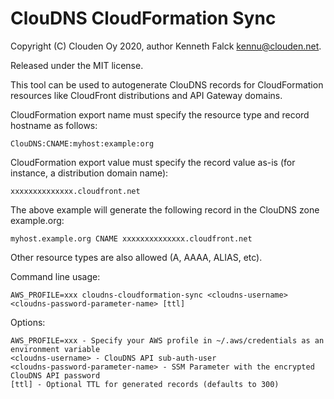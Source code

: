 # ClouDNS CloudFormation Sync
Copyright (C) Clouden Oy 2020, author Kenneth Falck <kennu@clouden.net>.

Released under the MIT license.

This tool can be used to autogenerate ClouDNS records for CloudFormation resources like CloudFront distributions and API Gateway domains.

CloudFormation export name must specify the resource type and record hostname as follows:

    ClouDNS:CNAME:myhost:example:org

CloudFormation export value must specify the record value as-is (for instance, a distribution domain name):

    xxxxxxxxxxxxxx.cloudfront.net

The above example will generate the following record in the ClouDNS zone example.org:

    myhost.example.org CNAME xxxxxxxxxxxxxx.cloudfront.net

Other resource types are also allowed (A, AAAA, ALIAS, etc).

Command line usage:

    AWS_PROFILE=xxx cloudns-cloudformation-sync <cloudns-username> <cloudns-password-parameter-name> [ttl]

Options:

    AWS_PROFILE=xxx - Specify your AWS profile in ~/.aws/credentials as an environment variable
    <cloudns-username> - ClouDNS API sub-auth-user
    <cloudns-password-parameter-name> - SSM Parameter with the encrypted ClouDNS API password
    [ttl] - Optional TTL for generated records (defaults to 300)
